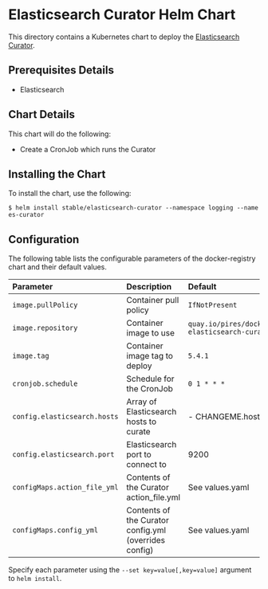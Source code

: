 # Elasticsearch Curator Helm Chart

This directory contains a Kubernetes chart to deploy the [Elasticsearch Curator](https://github.com/elastic/curator).

## Prerequisites Details

* Elasticsearch

## Chart Details

This chart will do the following:

* Create a CronJob which runs the Curator

## Installing the Chart

To install the chart, use the following:

```console
$ helm install stable/elasticsearch-curator --namespace logging --name es-curator
```

## Configuration

The following table lists the configurable parameters of the docker-registry chart and
their default values.

| Parameter                   | Description                                                                              | Default                                      |
|:----------------------------|:-----------------------------------------------------------------------------------------|:---------------------------------------------|
| `image.pullPolicy`          | Container pull policy                                                                    | `IfNotPresent`                               |
| `image.repository`          | Container image to use                                                                   | `quay.io/pires/docker-elasticsearch-curator` |
| `image.tag`                 | Container image tag to deploy                                                            | `5.4.1`                                      |
| `cronjob.schedule`          | Schedule for the CronJob                                                                 | `0 1 * * *`                                  |
| `config.elasticsearch.hosts`| Array of Elasticsearch hosts to curate                                                   | - CHANGEME.host                              |
| `config.elasticsearch.port` | Elasticsearch port to connect to                                                         | 9200                                         |
| `configMaps.action_file_yml`| Contents of the Curator action_file.yml                                                  | See values.yaml                              |
| `configMaps.config_yml`     | Contents of the Curator config.yml (overrides config)                                    | See values.yaml                              |

Specify each parameter using the `--set key=value[,key=value]` argument to
`helm install`.
